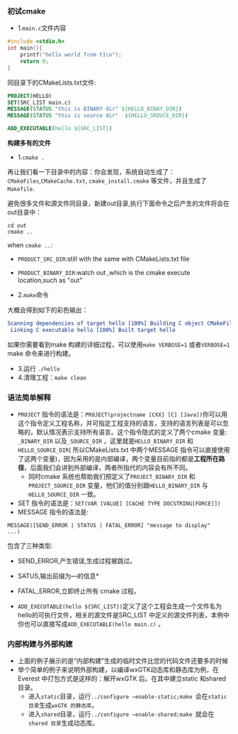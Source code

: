 ### 初试cmake

* 1.`main.c`文件内容

```c
#include <stdio.h>
int main(){
	printf("hello world from t1\n");
	return 0;
}
```

同目录下的CMakeLists.txt文件:

```cmake
PROJECT(HELLO)
SET(SRC_LIST main.c)
MESSAGE(STATUS "this is BINARY dir" ${HELLO_BINAY_DIR})
MESSAGE(STATUS "this is source dir"  ${HELLO_SROUCE_DIR})

ADD_EXECUTABLE(hello ${SRC_LIST})
```

**构建多有的文件**

* 1.`cmake .`

再让我们看一下目录中的内容：你会发现，系统自动生成了：`CMakeFiles`,`CMakeCache.txt`, `cmake_install.cmake` 等文件，并且生成了`Makefile`.

避免很多文件和源文件同目录，新建out目录,执行下面命令之后产生的文件将会在out目录中：

```
cd out
cmake ..
```

when `cmake ..`:

* `PRODUCT_SRC_DIR`:still with the same with CMakeLists.txt file
* `PRODUCT_BINARY_DIR`:watch out ,which is the cmake execute location,such as "out"

* 2.`make`命令

大概会得到如下的彩色输出：

```cmake
Scanning dependencies of target hello [100%] Building C object CMakeFiles/hello.dir/main.o
 Linking C executable hello [100%] Built target hello
```
如果你需要看到make 构建的详细过程，可以使用`make VERBOSE=1` 或者`VERBOSE=1 ` make 命令来进行构建。
* 3.运行 `./hello`
* 4.清理工程：`make clean`

### 语法简单解释

* `PROJECT` 指令的语法是：`PROJECT(projectname [CXX] [C] [Java])`你可以用这个指令定义工程名称，并可指定工程支持的语言，支持的语言列表是可以忽略的，默认情况表示支持所有语言。这个指令隐式的定义了两个cmake 变量: `_BINARY_DIR` 以及`_SOURCE_DIR` ，这里就是`HELLO_BINARY_DIR` 和`HELLO_SOURCE_DIR`( 所以CMakeLists.txt 中两个MESSAGE 指令可以直接使用了这两个变量)，因为采用的是内部编译，两个变量目前指的都是**工程所在路径**，后面我们会讲到外部编译，两者所指代的内容会有所不同。
    * 同时cmake 系统也帮助我们预定义了`PROJECT_BINARY_DIR` 和`PROJECT_SOURCE_DIR` 变量，他们的值分别跟`HELLO_BINARY_DIR` 与`HELLO_SOURCE_DIR` 一致。
* SET 指令的语法是：`SET(VAR [VALUE] [CACHE TYPE DOCSTRING[FORCE]])`
* MESSAGE 指令的语法是:

```
MESSAGE([SEND_ERROR | STATUS | FATAL_ERROR] "message to display"
...)
```
包含了三种类型:

* SEND_ERROR,产生错误,生成过程被跳过。 
* SATUS,输出前缀为—的信息* 
* FATAL_ERROR,立即终止所有 cmake 过程。

* `ADD_EXECUTABLE(hello ${SRC_LIST})`定义了这个工程会生成一个文件名为hello的可执行文件，相关的源文件是SRC_LIST 中定义的源文件列表，本例中你也可以直接写成`ADD_EXECUTABLE(hello main.c)` 。

### 内部构建与外部构建

* 上面的例子展示的是“内部构建”生成的临时文件比您的代码文件还要多的时候
* 举个简单的例子来说明外部构建，以编译wxGTK动态库和静态库为例，在Everest 中打包方式是这样的：解开wxGTK 后。在其中建立static 和shared 目录。
	* 进入`static`目录，运行`../configure –enable-static;make `会在`static 目录`生成`wxGTK 的静态库`。
	* 进入`shared`目录，运行`../configure –enable-shared;make `就会在`shared 目录`生成动态库。
